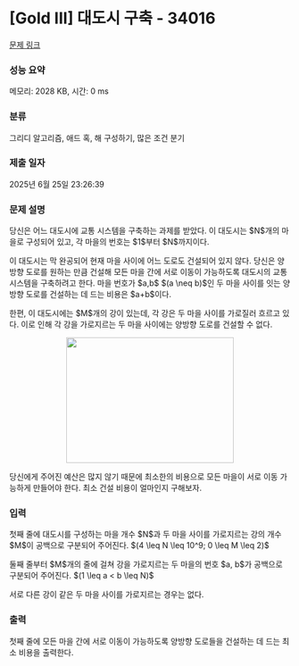 # [Gold III] 대도시 구축 - 34016 

[문제 링크](https://www.acmicpc.net/problem/34016) 

### 성능 요약

메모리: 2028 KB, 시간: 0 ms

### 분류

그리디 알고리즘, 애드 혹, 해 구성하기, 많은 조건 분기

### 제출 일자

2025년 6월 25일 23:26:39

### 문제 설명

<p>당신은 어느 대도시에 교통 시스템을 구축하는 과제를 받았다. 이 대도시는 $N$개의 마을로 구성되어 있고, 각 마을의 번호는 $1$부터 $N$까지이다.</p>

<p>이 대도시는 막 완공되어 현재 마을 사이에 어느 도로도 건설되어 있지 않다. 당신은 양방향 도로를 원하는 만큼 건설해 모든 마을 간에 서로 이동이 가능하도록 대도시의 교통 시스템을 구축하려고 한다. 마을 번호가 $a,b$ $(a \neq b)$인 두 마을 사이를 잇는 양방향 도로를 건설하는 데 드는 비용은 $a+b$이다.</p>

<p>한편, 이 대도시에는 $M$개의 강이 있는데, 각 강은 두 마을 사이를 가로질러 흐르고 있다. 이로 인해 각 강을 가로지르는 두 마을 사이에는 양방향 도로를 건설할 수 없다.</p>

<p style="text-align: center;"><img alt="" src="https://upload.acmicpc.net/1e2e42b5-13b2-4bab-beac-60af68723294/-/preview/" style="height: 225px; width: 300px;"></p>

<p>당신에게 주어진 예산은 많지 않기 때문에 최소한의 비용으로 모든 마을이 서로 이동 가능하게 만들어야 한다. 최소 건설 비용이 얼마인지 구해보자.</p>

### 입력 

 <p>첫째 줄에 대도시를 구성하는 마을 개수 $N$과 두 마을 사이를 가로지르는 강의 개수 $M$이 공백으로 구분되어 주어진다. $(4 \leq N \leq 10^9; 0 \leq M \leq 2)$</p>

<p>둘째 줄부터 $M$개의 줄에 걸쳐 강을 가로지르는 두 마을의 번호 $a, b$가 공백으로 구분되어 주어진다. $(1 \leq a < b \leq N)$</p>

<p>서로 다른 강이 같은 두 마을 사이를 가로지르는 경우는 없다.</p>

### 출력 

 <p>첫째 줄에 모든 마을 간에 서로 이동이 가능하도록 양방향 도로들을 건설하는 데 드는 최소 비용을 출력한다.</p>

